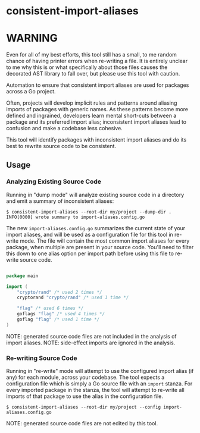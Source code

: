 # consistent-import-aliases

# WARNING
Even for all of my best efforts, this tool still has a small, to me random chance of having printer errors when re-writing a file.
It is entirely unclear to me why this is or what specifically about those files causes the decorated AST library to fall over, but
please use this tool with caution.

Automation to ensure that consistent import aliases are used for packages across a Go project.

Often, projects will develop implicit rules and patterns around aliasing imports of packages with generic names.
As these patterns become more defined and ingrained, developers learn mental short-cuts between a package and its
preferred import alias; inconsistent import aliases lead to confusion and make a codebase less cohesive.

This tool will identify packages with inconsistent import aliases and do its best to rewrite source code to be consistent.

## Usage

### Analyzing Existing Source Code

Running in "dump mode" will analyze existing source code in a directory and emit a summary of inconsistent aliases:

```shell
$ consistent-import-aliases --root-dir my/project --dump-dir .
INFO[0000] wrote summary to import-aliases.config.go    
```

The new `import-aliases.config.go` summarizes the current state of your import aliases, and will be used as a configuration
file for this tool in re-write mode. The file will contain the most common import aliases for every package, when multiple
are present in your source code. You'll need to filter this down to one alias option per import path before using this file
to re-write source code.

```go

package main

import (
	"crypto/rand" /* used 2 times */
	cryptorand "crypto/rand" /* used 1 time */

	"flag" /* used 6 times */
	goflags "flag" /* used 4 times */
	goflag "flag" /* used 1 time */
)
```

NOTE: generated source code files are not included in the analysis of import aliases.
NOTE: side-effect imports are ignored in the analysis.

### Re-writing Source Code

Running in "re-write" mode will attempt to use the configured import alias (if any) for each module, across your codebase.
The tool expects a configuration file which is simply a Go source file with an `import` stanza. For every imported package
in the stanza, the tool will attempt to re-write all imports of that package to use the alias in the configuration file.

```shell
$ consistent-import-aliases --root-dir my/project --config import-aliases.config.go
```

NOTE: generated source code files are not edited by this tool.